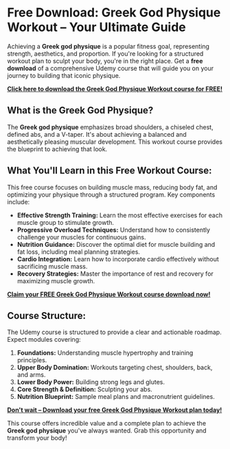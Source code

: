 # Free Download: Greek God Physique Workout – Your Ultimate Guide

Achieving a **Greek god physique** is a popular fitness goal, representing strength, aesthetics, and proportion. If you're looking for a structured workout plan to sculpt your body, you're in the right place. Get a **free download** of a comprehensive Udemy course that will guide you on your journey to building that iconic physique.

[**Click here to download the Greek God Physique Workout course for FREE!**](https://udemywork.com/greek-god-physique-workout)

## What is the Greek God Physique?

The **Greek god physique** emphasizes broad shoulders, a chiseled chest, defined abs, and a V-taper. It's about achieving a balanced and aesthetically pleasing muscular development. This workout course provides the blueprint to achieving that look.

## What You'll Learn in this Free Workout Course:

This free course focuses on building muscle mass, reducing body fat, and optimizing your physique through a structured program. Key components include:

*   **Effective Strength Training:** Learn the most effective exercises for each muscle group to stimulate growth.
*   **Progressive Overload Techniques:** Understand how to consistently challenge your muscles for continuous gains.
*   **Nutrition Guidance:** Discover the optimal diet for muscle building and fat loss, including meal planning strategies.
*   **Cardio Integration:** Learn how to incorporate cardio effectively without sacrificing muscle mass.
*   **Recovery Strategies:** Master the importance of rest and recovery for maximizing muscle growth.

[**Claim your FREE Greek God Physique Workout course download now!**](https://udemywork.com/greek-god-physique-workout)

## Course Structure:

The Udemy course is structured to provide a clear and actionable roadmap. Expect modules covering:

1.  **Foundations:** Understanding muscle hypertrophy and training principles.
2.  **Upper Body Domination:** Workouts targeting chest, shoulders, back, and arms.
3.  **Lower Body Power:** Building strong legs and glutes.
4.  **Core Strength & Definition:** Sculpting your abs.
5.  **Nutrition Blueprint:** Sample meal plans and macronutrient guidelines.

[**Don't wait – Download your free Greek God Physique Workout plan today!**](https://udemywork.com/greek-god-physique-workout)

This course offers incredible value and a complete plan to achieve the **Greek god physique** you've always wanted. Grab this opportunity and transform your body!
